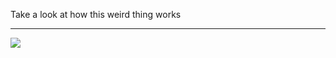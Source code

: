 Take a look at how this weird thing works

-----

![](https://i.ytimg.com/vi/apCCmN0otCk/maxresdefault.jpg)
